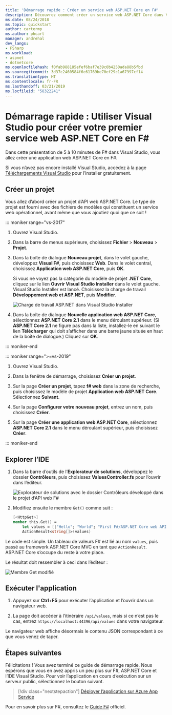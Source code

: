 ```yaml
---
title: 'Démarrage rapide : Créer un service web ASP.NET Core en F#'
description: Découvrez comment créer un service web ASP.NET Core dans Visual Studio en F#, pas à pas.
ms.date: 08/24/2018
ms.topic: quickstart
author: cartermp
ms.author: phcart
manager: andrehal
dev_langs:
- FSharp
ms.workload:
- aspnet
- dotnetcore
ms.openlocfilehash: f0fab988185efef6baf7e39c0b4250ada88b5fbd
ms.sourcegitcommit: 3d37c2460584f6c61769be70ef29c1a67397cf14
ms.translationtype: HT
ms.contentlocale: fr-FR
ms.lasthandoff: 03/21/2019
ms.locfileid: "58322241"
---
```

# <a name="quickstart-use-visual-studio-to-create-your-first-aspnet-core-web-service-in-f"></a>Démarrage rapide : Utiliser Visual Studio pour créer votre premier service web ASP.NET Core en F\#

Dans cette présentation de 5 à 10 minutes de F# dans Visual Studio, vous allez créer une application web ASP.NET Core en F#.

Si vous n’avez pas encore installé Visual Studio, accédez à la page [Téléchargements Visual Studio](https://visualstudio.microsoft.com/downloads/?utm_medium=microsoft&utm_source=docs.microsoft.com&utm_campaign=inline+link&utm_content=download+vs2017) pour l’installer gratuitement.

## <a name="create-a-project"></a>Créer un projet

Vous allez d’abord créer un projet d’API web ASP.NET Core. Le type de projet est fourni avec des fichiers de modèles qui constituent un service web opérationnel, avant même que vous ajoutiez quoi que ce soit !

::: moniker range="vs-2017"

1. Ouvrez Visual Studio.

2. Dans la barre de menus supérieure, choisissez **Fichier** > **Nouveau** > **Projet**.

3. Dans la boîte de dialogue **Nouveau projet**, dans le volet gauche, développez **Visual F#**, puis choisissez **Web**. Dans le volet central, choisissez **Application web ASP.NET Core**, puis **OK**.

     Si vous ne voyez pas la catégorie du modèle de projet **.NET Core**, cliquez sur le lien **Ouvrir Visual Studio Installer** dans le volet gauche. Visual Studio Installer est lancé. Choisissez la charge de travail **Développement web et ASP.NET**, puis **Modifier**.

     ![Charge de travail ASP.NET dans Visual Studio Installer](../ide/media/quickstart-aspnet-workload.png)

4. Dans la boîte de dialogue **Nouvelle application web ASP.NET Core**, sélectionnez **ASP.NET Core 2.1** dans le menu déroulant supérieur. (Si **ASP.NET Core 2.1** ne figure pas dans la liste, installez-le en suivant le lien **Télécharger** qui doit s’afficher dans une barre jaune située en haut de la boîte de dialogue.) Cliquez sur **OK**.

::: moniker-end

::: moniker range=">=vs-2019"

1. Ouvrez Visual Studio.

2. Dans la fenêtre de démarrage, choisissez **Créer un projet**.

3. Sur la page **Créer un projet**, tapez **f# web** dans la zone de recherche, puis choisissez le modèle de projet **Application web ASP.NET Core**. Sélectionnez **Suivant**.

4. Sur la page **Configurer votre nouveau projet**, entrez un nom, puis choisissez **Créer**.

5. Sur la page **Créer une application web ASP.NET Core**, sélectionnez **ASP.NET Core 2.1** dans le menu déroulant supérieur, puis choisissez **Créer**.

::: moniker-end

## <a name="explore-the-ide"></a>Explorer l’IDE

1. Dans la barre d’outils de l’**Explorateur de solutions**, développez le dossier **Contrôleurs**, puis choisissez **ValuesController.fs** pour l’ouvrir dans l’éditeur.

   ![Explorateur de solutions avec le dossier Contrôleurs développé dans le projet d’API web F#](../ide/media/hello-world-fs-sln-explorer.png)

2. Modifiez ensuite le membre `Get()` comme suit :

   ```fsharp
   [<HttpGet>]
   member this.Get() =
       let values = [|"Hello"; "World"; "First F#/ASP.NET Core web API!"|]
       ActionResult<string[]>(values)
   ```

Le code est simple. Un tableau de valeurs F# est lié au nom `values`, puis passé au framework ASP.NET Core MVC en tant que `ActionResult`. ASP.NET Core s’occupe du reste à votre place.

Le résultat doit ressembler à ceci dans l’éditeur :

![Membre Get modifié](../ide/media/hello-world-fs-get-member.png)

## <a name="run-the-application"></a>Exécuter l'application

1. Appuyez sur **Ctrl**+**F5** pour exécuter l’application et l’ouvrir dans un navigateur web.

2. La page doit accéder à l’itinéraire `/api/values`, mais si ce n’est pas le cas, entrez `https://localhost:44396/api/values` dans votre navigateur.

Le navigateur web affiche désormais le contenu JSON correspondant à ce que vous venez de taper.

## <a name="next-steps"></a>Étapes suivantes

Félicitations ! Vous avez terminé ce guide de démarrage rapide. Nous espérons que vous en avez appris un peu plus sur F#, ASP.NET Core et l’IDE Visual Studio. Pour voir l’application en cours d’exécution sur un serveur public, sélectionnez le bouton suivant.

> [!div class="nextstepaction"]
> [Déployer l’application sur Azure App Service](../deployment/quickstart-deploy-to-azure.md)

Pour en savoir plus sur F#, consultez le [Guide F#](/dotnet/fsharp/index) officiel.